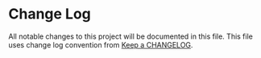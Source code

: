 # Change Log
All notable changes to this project will be documented in this file.
This file uses change log convention from [Keep a CHANGELOG](http://keepachangelog.com).


[unreleased]: https://github.com/dgnest/ansible-role-rabbitmq/compare/0.0.3...HEAD
[0.0.3]: https://github.com/dgnest/ansible-role-rabbitmq/compare/0.0.2...0.0.3
[0.0.2]: https://github.com/dgnest/ansible-role-rabbitmq/compare/0.0.1...0.0.2
[0.0.1]: https://github.com/dgnest/ansible-role-rabbitmq/compare/0.0.0...0.0.1

[CHANGELOG.md]: CHANGELOG.md
[CONTRIBUTING.md]: CONTRIBUTING.md
[LICENCE]: LICENCE
[README.md]: README.md
